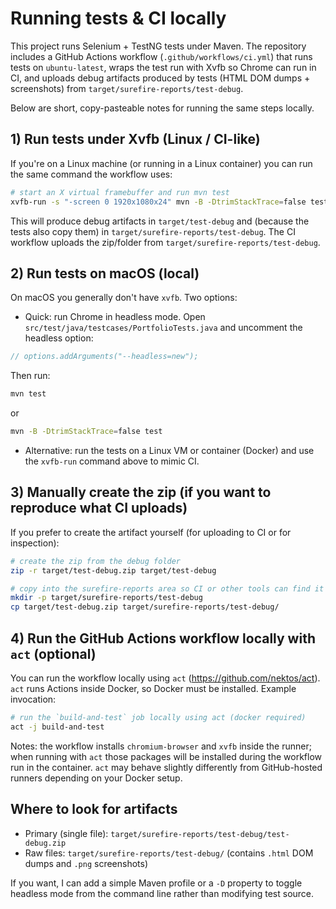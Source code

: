 # Running tests & CI locally

This project runs Selenium + TestNG tests under Maven. The repository includes a GitHub Actions workflow (`.github/workflows/ci.yml`) that runs tests on `ubuntu-latest`, wraps the test run with Xvfb so Chrome can run in CI, and uploads debug artifacts produced by tests (HTML DOM dumps + screenshots) from `target/surefire-reports/test-debug`.

Below are short, copy-pasteable notes for running the same steps locally.

## 1) Run tests under Xvfb (Linux / CI-like)

If you're on a Linux machine (or running in a Linux container) you can run the same command the workflow uses:

```bash
# start an X virtual framebuffer and run mvn test
xvfb-run -s "-screen 0 1920x1080x24" mvn -B -DtrimStackTrace=false test
```

This will produce debug artifacts in `target/test-debug` and (because the tests also copy them) in `target/surefire-reports/test-debug`. The CI workflow uploads the zip/folder from `target/surefire-reports/test-debug`.

## 2) Run tests on macOS (local)

On macOS you generally don't have `xvfb`. Two options:

- Quick: run Chrome in headless mode. Open `src/test/java/testcases/PortfolioTests.java` and uncomment the headless option:

```java
// options.addArguments("--headless=new");
```

Then run:

```bash
mvn test
```
or

```bash
mvn -B -DtrimStackTrace=false test
```

- Alternative: run the tests on a Linux VM or container (Docker) and use the `xvfb-run` command above to mimic CI.

## 3) Manually create the zip (if you want to reproduce what CI uploads)

If you prefer to create the artifact yourself (for uploading to CI or for inspection):

```bash
# create the zip from the debug folder
zip -r target/test-debug.zip target/test-debug

# copy into the surefire-reports area so CI or other tools can find it
mkdir -p target/surefire-reports/test-debug
cp target/test-debug.zip target/surefire-reports/test-debug/
```

## 4) Run the GitHub Actions workflow locally with `act` (optional)

You can run the workflow locally using `act` (https://github.com/nektos/act). `act` runs Actions inside Docker, so Docker must be installed. Example invocation:

```bash
# run the `build-and-test` job locally using act (docker required)
act -j build-and-test
```

Notes: the workflow installs `chromium-browser` and `xvfb` inside the runner; when running with `act` those packages will be installed during the workflow run in the container. `act` may behave slightly differently from GitHub-hosted runners depending on your Docker setup.

## Where to look for artifacts

- Primary (single file): `target/surefire-reports/test-debug/test-debug.zip`
- Raw files: `target/surefire-reports/test-debug/` (contains `.html` DOM dumps and `.png` screenshots)

If you want, I can add a simple Maven profile or a `-D` property to toggle headless mode from the command line rather than modifying test source.

